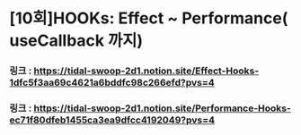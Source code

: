 # [10회]HOOKs: Effect ~ Performance( useCallback 까지)

### 링크 : https://tidal-swoop-2d1.notion.site/Effect-Hooks-1dfc5f3aa69c4621a6bddfc98c266efd?pvs=4

### 링크 : https://tidal-swoop-2d1.notion.site/Performance-Hooks-ec71f80dfeb1455ca3ea9dfcc4192049?pvs=4
